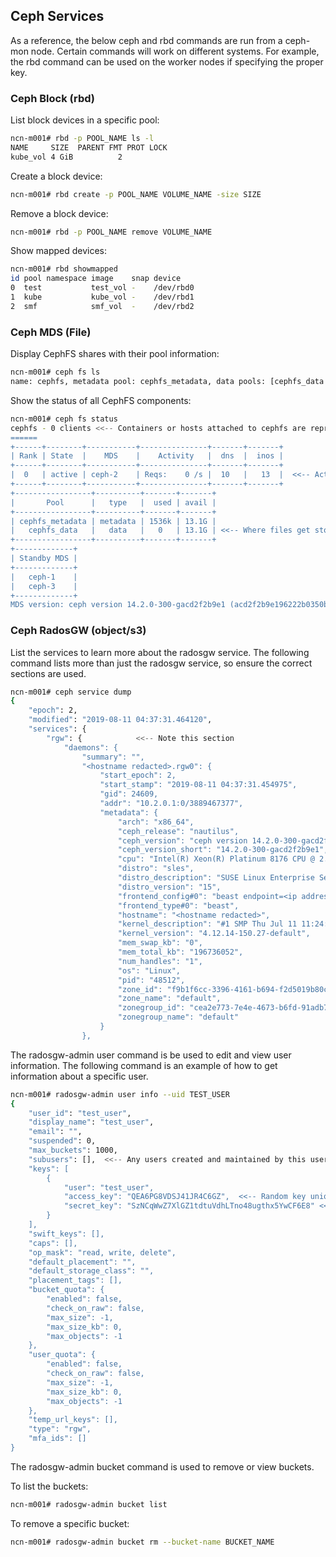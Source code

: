 ## Ceph Services

As a reference, the below ceph and rbd commands are run from a ceph-mon node. Certain commands will work on different systems. For example, the rbd command can be used on the worker nodes if specifying the proper key.

### Ceph Block \(rbd\)

List block devices in a specific pool:

```bash
ncn-m001# rbd -p POOL_NAME ls -l
NAME     SIZE  PARENT FMT PROT LOCK
kube_vol 4 GiB          2
```

Create a block device:

```bash
ncn-m001# rbd create -p POOL_NAME VOLUME_NAME -size SIZE
```

Remove a block device:

```bash
ncn-m001# rbd -p POOL_NAME remove VOLUME_NAME
```

Show mapped devices:

```bash
ncn-m001# rbd showmapped
id pool namespace image    snap device
0  test           test_vol -    /dev/rbd0
1  kube           kube_vol -    /dev/rbd1
2  smf            smf_vol  -    /dev/rbd2
```

### Ceph MDS \(File\)

Display CephFS shares with their pool information:

```bash
ncn-m001# ceph fs ls
name: cephfs, metadata pool: cephfs_metadata, data pools: [cephfs_data ]
```

Show the status of all CephFS components:

```bash
ncn-m001# ceph fs status
cephfs - 0 clients <<-- Containers or hosts attached to cephfs are represented here
======
+------+--------+-----------+---------------+-------+-------+
| Rank | State  |    MDS    |    Activity   |  dns  |  inos |
+------+--------+-----------+---------------+-------+-------+
|  0   | active | ceph-2    | Reqs:    0 /s |  10   |   13  |  <<-- Active server
+------+--------+-----------+---------------+-------+-------+
+-----------------+----------+-------+-------+
|       Pool      |   type   |  used | avail |
+-----------------+----------+-------+-------+
| cephfs_metadata | metadata | 1536k | 13.1G |
|   cephfs_data   |   data   |   0   | 13.1G | <<-- Where files get stored
+-----------------+----------+-------+-------+
+-------------+
| Standby MDS |
+-------------+
|   ceph-1    |
|   ceph-3    |
+-------------+
MDS version: ceph version 14.2.0-300-gacd2f2b9e1 (acd2f2b9e196222b0350b3b59af9981f91706c7f) nautilus (stable)

```

### Ceph RadosGW \(object/s3\)

List the services to learn more about the radosgw service. The following command lists more than just the radosgw service, so ensure the correct sections are used.

```bash
ncn-m001# ceph service dump
{
    "epoch": 2,
    "modified": "2019-08-11 04:37:31.464120",
    "services": {
        "rgw": {            <<-- Note this section
            "daemons": {
                "summary": "",
                "<hostname redacted>.rgw0": {
                    "start_epoch": 2,
                    "start_stamp": "2019-08-11 04:37:31.454975",
                    "gid": 24609,
                    "addr": "10.2.0.1:0/3889467377",
                    "metadata": {
                        "arch": "x86_64",
                        "ceph_release": "nautilus",
                        "ceph_version": "ceph version 14.2.0-300-gacd2f2b9e1 (acd2f2b9e196222b0350b3b59af9981f91706c7f) nautilus (stable)",
                        "ceph_version_short": "14.2.0-300-gacd2f2b9e1",
                        "cpu": "Intel(R) Xeon(R) Platinum 8176 CPU @ 2.10GHz",
                        "distro": "sles",
                        "distro_description": "SUSE Linux Enterprise Server 15",
                        "distro_version": "15",
                        "frontend_config#0": "beast endpoint=<ip address redacted>:8080",
                        "frontend_type#0": "beast",
                        "hostname": "<hostname redacted>",
                        "kernel_description": "#1 SMP Thu Jul 11 11:24:28 UTC 2019 (bf2abc2)",
                        "kernel_version": "4.12.14-150.27-default",
                        "mem_swap_kb": "0",
                        "mem_total_kb": "196736052",
                        "num_handles": "1",
                        "os": "Linux",
                        "pid": "48512",
                        "zone_id": "f9b1f6cc-3396-4161-b694-f2d5019b80c6",
                        "zone_name": "default",
                        "zonegroup_id": "cea2e773-7e4e-4673-b6fd-91adb76e25f5",
                        "zonegroup_name": "default"
                    }
                },
```

The radosgw-admin user command is be used to edit and view user information. The following command is an example of how to get information about a specific user.

```bash
ncn-m001# radosgw-admin user info --uid TEST_USER
{
    "user_id": "test_user",
    "display_name": "test_user",
    "email": "",
    "suspended": 0,
    "max_buckets": 1000,
    "subusers": [],  <<-- Any users created and maintained by this user
    "keys": [
        {
            "user": "test_user",
            "access_key": "QEA6PG8VDSJ41JR4C6GZ",  <<-- Random key unique to this user and system
            "secret_key": "SzNCqWwZ7XlGZ1tdtuVdhLTno48ugthx5YwCF6E8" <<-- Random key unique to this user and system
        }
    ],
    "swift_keys": [],
    "caps": [],
    "op_mask": "read, write, delete",
    "default_placement": "",
    "default_storage_class": "",
    "placement_tags": [],
    "bucket_quota": {
        "enabled": false,
        "check_on_raw": false,
        "max_size": -1,
        "max_size_kb": 0,
        "max_objects": -1
    },
    "user_quota": {
        "enabled": false,
        "check_on_raw": false,
        "max_size": -1,
        "max_size_kb": 0,
        "max_objects": -1
    },
    "temp_url_keys": [],
    "type": "rgw",
    "mfa_ids": []
}
```

The radosgw-admin bucket command is used to remove or view buckets.

To list the buckets:

```bash
ncn-m001# radosgw-admin bucket list
```

To remove a specific bucket:

```bash
ncn-m001# radosgw-admin bucket rm --bucket-name BUCKET_NAME
```



